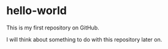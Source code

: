 # hello-world
This is my first repository on GitHub.

I will think about something to do with this repository later on.
